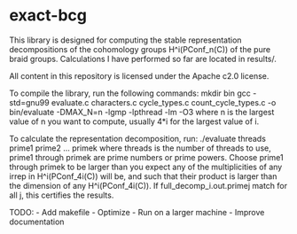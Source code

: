 exact-bcg
=========

This library is designed for computing the stable representation decompositions of the cohomology groups
H^i(PConf_n(C)) of the pure braid groups. Calculations I have performed so far are located in results/.

All content in this repository is licensed under the Apache c2.0 license.

To compile the library, run the following commands:
mkdir bin
gcc -std=gnu99 evaluate.c characters.c cycle_types.c count_cycle_types.c -o bin/evaluate -DMAX_N=n -lgmp -lpthread -lm -O3
where n is the largest value of n you want to compute, usually 4*i for the largest value of i.

To calculate the representation decomposition, run:
./evaluate threads prime1 prime2 ... primek
where threads is the number of threads to use, prime1 through primek are prime numbers or prime powers.
Choose prime1 through primek to be larger than you expect any of the multiplicities of any irrep in
H^i(PConf_4i(C)) will be, and such that their product is larger than the dimension of any H^i(PConf_4i(C)).
If full_decomp_i.out.primej match for all j, this certifies the results.

TODO:
	- Add makefile
	- Optimize
	- Run on a larger machine
	- Improve documentation
